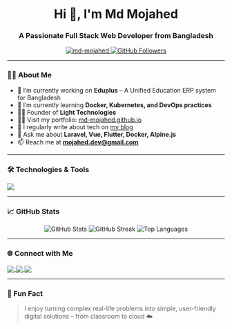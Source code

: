 <h1 align="center">Hi 👋, I'm Md Mojahed</h1>
<h3 align="center">A Passionate Full Stack Web Developer from Bangladesh</h3>

<p align="center">
  <a href="https://github.com/md-mojahed">
    <img src="https://komarev.com/ghpvc/?username=md-mojahed&label=Profile%20views&color=0e75b6&style=flat" alt="md-mojahed" />
  </a>
  <a href="https://github.com/md-mojahed?tab=followers">
    <img src="https://img.shields.io/github/followers/md-mojahed?label=Followers&style=social" alt="GitHub Followers" />
  </a>
</p>

---

### 👨‍💻 About Me

- 🔭 I’m currently working on **Eduplus** – A Unified Education ERP system for Bangladesh  
- 🌱 I’m currently learning **Docker, Kubernetes, and DevOps practices**
- 👨‍💼 Founder of **Light Technologies**  
- 👨‍💻 Visit my portfolio: [md-mojahed.github.io](https://md-mojahed.github.io)
- 📝 I regularly write about tech on [my blog](https://md-mojahed.github.io#blog)
- 💬 Ask me about **Laravel, Vue, Flutter, Docker, Alpine.js**
- 📫 Reach me at **mojahed.dev@gmail.com**

---

### 🛠️ Technologies & Tools

<p align="left">
  <img src="https://skillicons.dev/icons?i=laravel,php,flutter,dart,js,vue,html,css,bootstrap,tailwind,docker,mysql,git,github,vscode,postman,linux" />
</p>

---

### 📈 GitHub Stats

<p align="center">
  <img src="https://github-readme-stats.vercel.app/api?username=md-mojahed&show_icons=true&theme=default" alt="GitHub Stats" />
  <img src="https://github-readme-streak-stats.herokuapp.com/?user=md-mojahed&" alt="GitHub Streak" />
  <img src="https://github-readme-stats.vercel.app/api/top-langs/?username=md-mojahed&layout=compact" alt="Top Languages" />
</p>

---

### 🌐 Connect with Me

<p align="left">
  <a href="https://www.linkedin.com/in/mdmojahed/" target="_blank">
    <img align="center" src="https://skillicons.dev/icons?i=linkedin" />
  </a>
  <a href="mailto:mojahed.dev@gmail.com">
    <img align="center" src="https://skillicons.dev/icons?i=gmail" />
  </a>
  <a href="https://www.upwork.com/freelancers/~017a04691e484ba543">
    <img align="center" src="https://skillicons.dev/icons?i=laravel" />
  </a>
</p>

---

### 🧠 Fun Fact

> I enjoy turning complex real-life problems into simple, user-friendly digital solutions – from classroom to cloud ☁️

